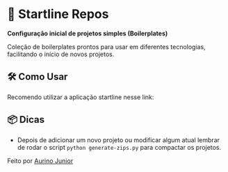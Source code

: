 # 🚀 Startline Repos

**Configuração inicial de projetos simples (Boilerplates)**

Coleção de boilerplates prontos para usar em diferentes tecnologias, facilitando o início de novos projetos.

## 🛠️ Como Usar

Recomendo utilizar a aplicação startline nesse link:

## 📦 Dicas
- Depois de adicionar um novo projeto ou modificar algum atual lembrar de rodar o script `python generate-zips.py` para compactar os projetos.

Feito por [Aurino Junior](https://github.com/AurinoJunior)
